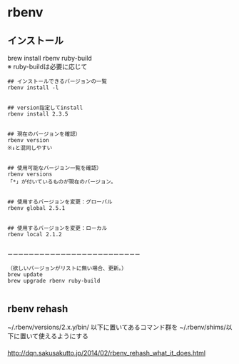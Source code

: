 # rbenv

## インストール
brew install rbenv ruby-build  
※ ruby-buildは必要に応じて

```
## インストールできるバージョンの一覧
rbenv install -l


## version指定してinstall
rbenv install 2.3.5


## 現在のバージョンを確認）
rbenv version
※↓と混同しやすい


## 使用可能なバージョン一覧を確認）
rbenv versions
「*」が付いているものが現在のバージョン。


## 使用するバージョンを変更：グローバル
rbenv global 2.5.1


## 使用するバージョンを変更：ローカル
rbenv local 2.1.2


ーーーーーーーーーーーーーーーーーーーーーーーーー

（欲しいバージョンがリストに無い場合、更新。）
brew update
brew upgrade rbenv ruby-build


```

## rbenv rehash
~/.rbenv/versions/2.x.y/bin/ 以下に置いてあるコマンド群を ~/.rbenv/shims/以下に置いて使えるようにする  
　  
<http://dqn.sakusakutto.jp/2014/02/rbenv_rehash_what_it_does.html>
